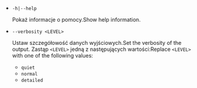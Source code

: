 * `-h|--help`

  <span data-ttu-id="1a96d-101">Pokaż informacje o pomocy.</span><span class="sxs-lookup"><span data-stu-id="1a96d-101">Show help information.</span></span>

* `--verbosity <LEVEL>`

  <span data-ttu-id="1a96d-102">Ustaw szczegółowość danych wyjściowych.</span><span class="sxs-lookup"><span data-stu-id="1a96d-102">Set the verbosity of the output.</span></span> <span data-ttu-id="1a96d-103">Zastąp `<LEVEL>` jedną z następujących wartości:</span><span class="sxs-lookup"><span data-stu-id="1a96d-103">Replace `<LEVEL>` with one of the following values:</span></span>
  
  * `quiet`
  * `normal`
  * `detailed`